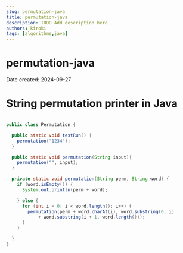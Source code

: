 ```yaml
---
slug: permutation-java
title: permutation-java
description: TODO Add description here
authors: kiroki
tags: [algorithms,java]
---
```


# permutation-java

Date created: 2024-09-27

# String permutation printer in Java

```java

public class Permutation {

  public static void testRun() {
    permutation("1234");
  }

  public static void permutation(String input){
    permutation("", input);
  }

  private static void permutation(String perm, String word) {
    if (word.isEmpty()) {
      System.out.println(perm + word);

    } else {
      for (int i = 0; i < word.length(); i++) {
        permutation(perm + word.charAt(i), word.substring(0, i)
            + word.substring(i + 1, word.length()));
      }
    }

  }
}
```
